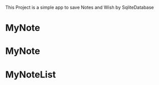 This Project is a simple app to save Notes and Wish 
by SqliteDatabase
# MyNote
# MyNote
# MyNoteList
